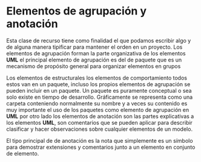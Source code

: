 # Elementos de agrupación y anotación

Esta clase de recurso tiene como finalidad el que podamos escribir algo y de alguna manera tipificar
para mantener el orden en un proyecto. Los elementos de agrupación forman la parte organizativa de los elementos
**UML** el principal elemento de agrupación es del de paquete que es un mecanismo de propósito general
para organizar elementos en grupos

Los elementos de estructurales los elementos de comportamiento todos estos van en un paquete, incluso los propios elementos
de agrupación se pueden incluir en un paquete. Un paquete es puramente conceptual o sea solo existe en tiempo de desarrollo.
Gráficamente se representa como una carpeta conteniendo normalmente su nombre y a veces su contenido es muy importante el uso de los paquetes
como elemento de agrupación en **UML** por otro lado los elementos de anotación son las partes explicativas a los
elementos **UML**, son comentarios que se pueden aplicar para describir clasificar y hacer observaciones sobre cualquier
elementos de un modelo.

El tipo principal de de anotación es la nota que simplemente es un símbolo para demostrar extensiones y comentarios junto a
un elemento en conjunto de elemento.
